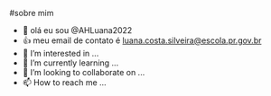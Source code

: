 #sobre mim
- 👋 olá eu sou @AHLuana2022
- :+1: meu email de contato é luana.costa.silveira@escola.pr.gov.br
- 👀 I’m interested in ...
- 🌱 I’m currently learning ...
- 💞️ I’m looking to collaborate on ...
- 📫 How to reach me ...

<!---
AHLuana2022/AHLuana2022 is a ✨ special ✨ repository because its `README.md` (this file) appears on your GitHub profile.
You can click the Preview link to take a look at your changes.
--->
